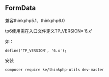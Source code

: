## FormData

兼容thinkphp5.1、thinkphp6.0

tp6使用需在入口文件定义TP_VERSION='6.x'

如：
```
define('TP_VERSION', '6.x');
```

安装
```
composer require ke/thinkphp-utils dev-master
```
